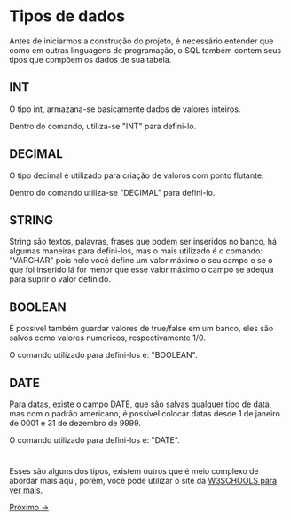 # Tipos de dados

Antes de iniciarmos a construção do projeto, é necessário entender que como em outras linguagens de programação, o SQL também contem seus tipos que compõem os dados de sua tabela.

## INT

O tipo int, armazana-se basicamente dados de valores inteiros.

Dentro do comando, utiliza-se "INT" para defini-lo.

## DECIMAL

O tipo decimal é utilizado para criação de valoros com ponto flutante.

Dentro do comando utiliza-se "DECIMAL" para defini-lo.

## STRING

String são textos, palavras, frases que podem ser inseridos no banco, há algumas maneiras para defini-los, mas o mais utilizado é o comando: "VARCHAR" pois nele você define um valor máximo o seu campo e se o que foi inserido lá for menor que esse valor máximo o campo se adequa para suprir o valor definido.

## BOOLEAN

É possível também guardar valores de true/false em um banco, eles são salvos como valores numericos, respectivamente 1/0.

O comando utilizado para defini-los é: "BOOLEAN".


## DATE

Para datas, existe o campo DATE, que são salvas qualquer tipo de data, mas com o padrão americano, é possível colocar datas desde 1 de janeiro de 0001 e 31 de dezembro de 9999.

O comando utilizado para defini-los é: "DATE".


#

Esses são alguns dos tipos, existem outros que é meio complexo de abordar mais aqui, porém, você pode utilizar o site da <a href="https://www.w3schools.com/sql/sql_datatypes.asp">W3SCHOOLS para ver mais.</a>

<a href="./02-Constraints.md">Próximo -></a>